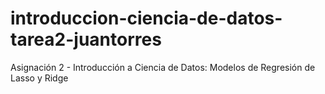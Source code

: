 # introduccion-ciencia-de-datos-tarea2-juantorres
Asignación 2 - Introducción a Ciencia de Datos: Modelos de Regresión de Lasso y Ridge
